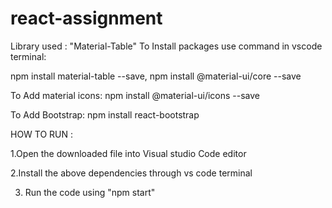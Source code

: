 # react-assignment

Library used : "Material-Table"
To Install packages use command in vscode terminal:

npm install material-table --save,
npm install @material-ui/core --save

To Add material icons:
npm install @material-ui/icons --save

To Add Bootstrap:
npm install react-bootstrap

HOW TO RUN :

1.Open the downloaded file into Visual studio Code editor

2.Install the above dependencies through vs code terminal 

3. Run the code using "npm start" 



